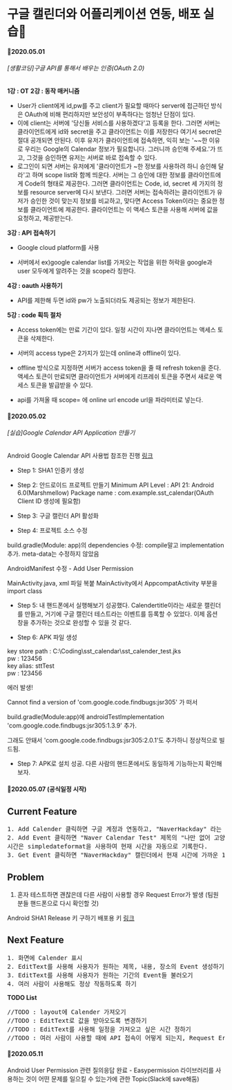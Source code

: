 # 구글 캘린더와 어플리케이션 연동, 배포 실습:pencil:
#### :date:2020.05.01
###### [생활코딩]구글 API를 통해서 배우는 인증(OAuth 2.0)
**1강 : OT**
**2강 : 동작 매커니즘**
- User가 client에게 id,pw를 주고 client가 필요할 때마다 server에 접근하던 방식은 OAuth에 비해 편리하지만 보안성이 부족하다는 엄청난 단점이 있다.
- 이에 client는 서버에 '당신들 서비스를 사용하겠다'고 등록을 한다. 그러면 서버는 클라이언트에게 id와 secret을 주고 클라이언트는 이를 저장한다 여기서 secret은 절대 공개되면 안된다. 이후 유저가 클라이언트에 접속하면, 익히 보는 '~~한 이유로 우리는 Google의 Calendar 정보가 필요합니다. 그러니까 승인해 주세요.'가 뜨고, 그것을 승인하면 유저는 서버로 바로 접속할 수 있다. 
- 로그인이 되면 서버는 유저에게 '클라이언트가 ~한 정보를 사용하려 하니 승인해 달라'고 하며 scope list와 함께 띄운다. 서버는 그 승인에 대한 정보를 클라이언트에게 Code의 형태로 제공한다. 그러면 클라이언트는 Code, id, secret 세 가지의 정보를 resource server에 다시 보낸다. 그러면 서버는 접속하려는 클라이언트가 유저가 승인한 것이 맞는지 정보를 비교하고, 맞다면 Access Token이라는 중요한 정보를 클라이언트에 제공한다. 클라이언트는 이 액세스 토큰을 사용해 서버에 값을 요청하고, 제공받는다.

**3강 : API 접속하기**
- Google cloud platform를 사용

- 서버에서 ex)google calendar list를 가져오는 작업을 위한 허락을 google과 user 모두에게 알려주는 것을 scope라 칭한다.  

**4강 : oauth 사용하기**
- API를 제한해 두면 id와 pw가 노출되더라도 제공되는 정보가 제한된다.

**5강 : code 획득 절차**
- Access token에는 만료 기간이 있다. 일정 시간이 지나면 클라이언트는 액세스 토큰을 삭제한다.
- 서버의 access type은 2가지가 있는데 online과 offline이 있다.
- offline 방식으로 지정하면 서버가 access token을 줄 때 refresh token을 준다. 액세스 토큰이 만료되면 클라이언트가 서버에게 리프레쉬 토큰을 주면서 새로운 액세스 토큰을 발급받을 수 있다.

- api를 가져올 때 scope= 에 online url encode url을 파라미터로 넣는다.


#### :date:2020.05.02
###### [실습]Google Calendar API Application 만들기
Android Google Calendar API 사용법 참조한 진행 [링크](https://solokim.tistory.com/6)

- Step 1: SHA1 인증키 생성

- Step 2: 안드로이드 프로젝트 만들기
Minimum API Level : API 21: Android 6.0(Marshmellow)
Package name : com.example.sst_calendar(OAuth Client ID 생성에 필요함)

- Step 3: 구글 캘린더 API 활성화

- Step 4: 프로젝트 소스 수정

build.gradle(Module: app)의 dependencies 수정: compile말고 implementation 추가. meta-data는 수정하지 않았음

AndroidManifest 수정 - Add User Permission

MainActivity.java, xml 파일 복붙
MainActivity에서 AppcompatActivity 부분을 import class

- Step 5: 내 핸드폰에서 실행해보기
성공했다. Calendertitle이라는 새로운 캘린더를 만들고, 거기에 구글 캘린더 테스트라는 이벤트를 등록할 수 있었다. 이제 옵션 창을 추가하는 것으로 완성할 수 있을 것 같다.

- Step 6: APK 파일 생성

key store path : C:\Coding\sst_calendar\sst_calender_test.jks</br>
pw : 123456</br>
key alias: sttTest</br>
pw : 123456</br>

에러 발생!</br>

Cannot find a version of 'com.google.code.findbugs:jsr305' 
가 떠서</br>

 build.gradle(Module:app)에 androidTestImplementation 'com.google.code.findbugs:jsr305:1.3.9' 추가.</br> 

그래도 안돼서 'com.google.code.findbugs:jsr305:2.0.1'도 추가하니 정상적으로 빌드됨.</br>


- Step 7: APK로 설치
성공. 다른 사람의 핸드폰에서도 동일하게 기능하는지 확인해 보자.

#### :date:2020.05.07 (공식일정 시작)

## Current Feature
<pre>
1. Add Calender 클릭하면 구글 계정과 연동하고, "NaverHackday" 라는 새 캘린더 생성
2. Add Event 클릭하면 "Naver Calendar Test" 제목의 "나만 없어 고양이" 내용이 생성된다. Location은 "안산시". 
시간은 simpledateformat을 사용하여 현재 시간을 자동으로 기록한다.
3. Get Event 클릭하면 "NaverHackday" 캘린더에서 현재 시간에 가까운 10개의 일정을 가져온다.
</pre>

## Problem 
1. 혼자 테스트하면 괜찮은데 다른 사람이 사용할 경우 Request Error가 발생 (팀원 분들 핸드폰으로 다시 확인할 것)

Android SHA1 Release 키 구하기 배포용 키 [링크](https://developer.android.com/studio/publish/app-signing)
## Next Feature
<pre>
1. 화면에 Calender 표시
2. EditText를 사용해 사용자가 원하는 제목, 내용, 장소의 Event 생성하기
3. EditText를 사용해 사용자가 원하는 기간의 Event들 불러오기
4. 여러 사람이 사용해도 정상 작동하도록 하기
</pre>
**TODO List**

<pre>
//TODO : layout에 Calender 가져오기</br>//TODO : EditText로 값을 받아오도록 변경하기</br>//TODO : EditText를 사용해 일정을 가져오고 싶은 시간 정하기</br>//TODO : 여러 사람이 사용할 때에 API 접속이 어떻게 되는지, Request Error 원인은 무엇인지 파악
</pre>

#### :date:2020.05.11
Android User Permission 관련 질의응답 완료 - Easypermission 라이브러리를 사용하는 것이 어떤 문제를 일으킬 수 있는가에 관한 Topic(Slack에 save해둠)

